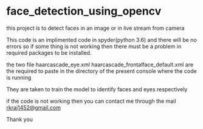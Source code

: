 # face_detection_using_opencv
this project is to detect faces in an image or in  live stream from camera


This code is an implimented code in spyder(python 3.6)
and there will be no errors so if some thing is not working then there must be a problem in required packages to be installed.

the two file 
haarcascade_eye.xml
haarcascade_frontalface_default.xml
are the required to paste in the directory of the present console where the code is running

They are taken to train the model to identify faces and eyes respectively

if the code is not working then you can contact me through the mail rkraj1452@gmail.com

Thank you
